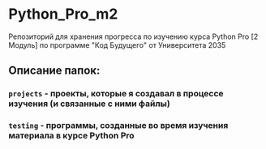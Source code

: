 # Python_Pro_m2
Репозиторий для хранения прогресса по изучению курса Python Pro [2 Модуль] по программе "Код Будущего" от Университета 2035

## Описание папок: 

### `projects` - проекты, которые я создавал в процессе изучения (и связанные с ними файлы)
### `testing` - программы, созданные во время изучения материала в курсе Python Pro
